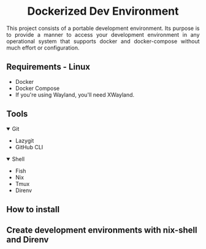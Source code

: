 <h1 align="center">Dockerized Dev Environment</h1>

<p align="justify">
  This project consists of a portable development environment. Its purpose is to provide a manner to access your development environment in any operational system that supports docker and docker-compose without much effort or configuration.
</p>

## Requirements - Linux

* Docker
* Docker Compose
* If you're using Wayland, you'll need XWayland.

## Tools

<details open>
  <summary>Git</summary>

  * Lazygit
  * GitHub CLI
</details>

<details open>
  <summary>Shell</summary>

  * Fish
  * Nix
  * Tmux
  * Direnv
</details>

## How to install

## Create development environments with nix-shell and Direnv
